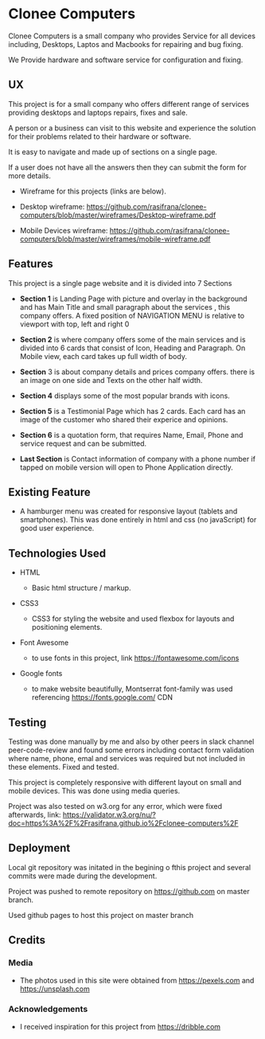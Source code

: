 # Clonee Computers

Clonee Computers is a small company who provides Service for all devices including, Desktops, Laptos and Macbooks for repairing and bug fixing.

We Provide hardware and software service for configuration and fixing.

## UX

This project is for a small company who offers different range of services providing desktops and laptops repairs, fixes and sale.

A person or a business can visit to this website and experience the solution for their problems related to their hardware or software.

It is easy to navigate and made up of sections on a single page.

If a user does not have all the answers then they can submit the form for more details.

- Wireframe for this projects (links are below).

- Desktop wireframe: https://github.com/rasifrana/clonee-computers/blob/master/wireframes/Desktop-wireframe.pdf

- Mobile Devices wireframe: https://github.com/rasifrana/clonee-computers/blob/master/wireframes/mobile-wireframe.pdf

## Features

This project is a single page website and it is divided into 7 Sections

- **Section 1** is Landing Page with picture and overlay in the background and has Main Title and small paragraph about the services , this company offers. A fixed position of NAVIGATION MENU is relative to viewport with top, left and right 0

- **Section 2** is where company offers some of the main services and is divided into 6 cards that consist of Icon, Heading and Paragraph.
  On Mobile view, each card takes up full width of body.

- **Section** 3 is about company details and prices company offers.
  there is an image on one side and Texts on the other half width.

- **Section 4** displays some of the most popular brands with icons.

- **Section 5** is a Testimonial Page which has 2 cards. Each card has an image of the customer who shared their experice and opinions.

- **Section 6** is a quotation form, that requires Name, Email, Phone and service request and can be submitted.

- **Last Section** is Contact information of company with a phone number if tapped on mobile version will open to Phone Application directly.

## Existing Feature

- A hamburger menu was created for responsive layout (tablets and smartphones). This was done entirely in html and css (no javaScript) for good user experience.

## Technologies Used

- HTML

  - Basic html structure / markup.

- CSS3

  - CSS3 for styling the website and used flexbox for layouts and positioning elements.

- Font Awesome

  - to use fonts in this project, link https://fontawesome.com/icons

- Google fonts
  - to make website beautifully, Montserrat font-family was used referencing https://fonts.google.com/ CDN

## Testing

Testing was done manually by me and also by other peers in slack channel peer-code-review and found some errors including contact form validation where name, phone, emal and services was required but not included in these elements. Fixed and tested.

This project is completely responsive with different layout on small and mobile devices. This was done using media queries.

Project was also tested on w3.org for any error, which were fixed afterwards, link: https://validator.w3.org/nu/?doc=https%3A%2F%2Frasifrana.github.io%2Fclonee-computers%2F

## Deployment

Local git repository was initated in the begining o fthis project and several commits were made during the development.

Project was pushed to remote repository on https://github.com on master branch.

Used github pages to host this project on master branch

## Credits

### Media

- The photos used in this site were obtained from https://pexels.com and https://unsplash.com

### Acknowledgements

- I received inspiration for this project from https://dribble.com
